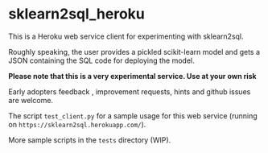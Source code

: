 # sklearn2sql_heroku

This is a Heroku web service client for experimenting with sklearn2sql.

Roughly speaking, the user provides a pickled scikit-learn model and gets a JSON containing the SQL code for deploying the model.

**Please note that this is a very experimental service. Use at your own risk** 

Early adopters feedback , improvement requests, hints and github issues are welcome.

The script `test_client.py` for a sample usage for this web service (running on `https://sklearn2sql.herokuapp.com/`). 

More sample scripts in the `tests` directory (WIP).
